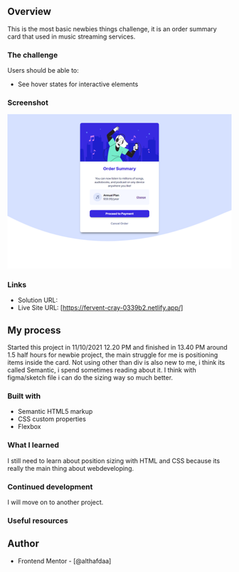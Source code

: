 ## Overview

This is the most basic newbies things challenge, it is an order summary card that used in music streaming services.

### The challenge

Users should be able to:

- See hover states for interactive elements

### Screenshot

![](./screenshot.jpg)

### Links

- Solution URL:
- Live Site URL: [https://fervent-cray-0339b2.netlify.app/]

## My process

Started this project in 11/10/2021 12.20 PM
and finished in 13.40 PM
around 1.5 half hours for newbie project, the main struggle for me is positioning items inside the card.
Not using other than div is also new to me, i think its called Semantic, i spend sometimes reading about it.
I think with figma/sketch file i can do the sizing way so much better.

### Built with

- Semantic HTML5 markup
- CSS custom properties
- Flexbox

### What I learned

I still need to learn about position sizing with HTML and CSS because its really the main thing about webdeveloping.

### Continued development

I will move on to another project.

### Useful resources

## Author

- Frontend Mentor - [@althafdaa]

